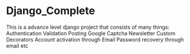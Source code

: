 # Django_Complete

This is a advance level django project that consists of many things:
Authentication
Validation
Posting
Google Captcha
Newsletter
Custom Decorators
Account activation through Email
Password recovery through email
etc
